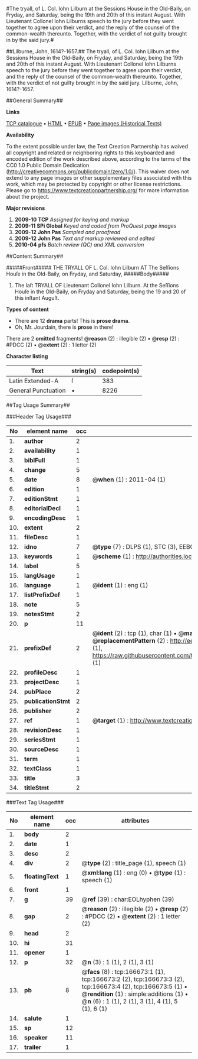 #The tryall, of L. Col. Iohn Lilburn at the Sessions House in the Old-Baily, on Fryday, and Saturday, being the 19th and 20th of this instant August. With Lieutenant Collonel Iohn Lilburns speech to the jury before they went together to agree upon their verdict, and the reply of the counsel of the common-wealth thereunto. Together, with the verdict of not guilty brought in by the said jury.#

##Lilburne, John, 1614?-1657.##
The tryall, of L. Col. Iohn Lilburn at the Sessions House in the Old-Baily, on Fryday, and Saturday, being the 19th and 20th of this instant August. With Lieutenant Collonel Iohn Lilburns speech to the jury before they went together to agree upon their verdict, and the reply of the counsel of the common-wealth thereunto. Together, with the verdict of not guilty brought in by the said jury.
Lilburne, John, 1614?-1657.

##General Summary##

**Links**

[TCP catalogue](http://www.ota.ox.ac.uk/tcp/)  • 
[HTML](http://tei.it.ox.ac.uk/tcp/Texts-HTML/free/A94/A94846.html)  • 
[EPUB](http://tei.it.ox.ac.uk/tcp/Texts-EPUB/free/A94/A94846.epub) • 
[Page images (Historical Texts)](https://historicaltexts.jisc.ac.uk/eebo-99866194e)

**Availability**

To the extent possible under law, the Text Creation Partnership has waived all copyright and related or neighboring rights to this keyboarded and encoded edition of the work described above, according to the terms of the CC0 1.0 Public Domain Dedication (http://creativecommons.org/publicdomain/zero/1.0/). This waiver does not extend to any page images or other supplementary files associated with this work, which may be protected by copyright or other license restrictions. Please go to https://www.textcreationpartnership.org/ for more information about the project.

**Major revisions**

1. __2009-10__ __TCP__ *Assigned for keying and markup*
1. __2009-11__ __SPi Global__ *Keyed and coded from ProQuest page images*
1. __2009-12__ __John Pas__ *Sampled and proofread*
1. __2009-12__ __John Pas__ *Text and markup reviewed and edited*
1. __2010-04__ __pfs__ *Batch review (QC) and XML conversion*

##Content Summary##

#####Front#####
THE TRYALL OF L. Col. Iohn Lilburn AT The Seſſions Houſe in the Old-Baily, on Fryday, and Saturday, 
#####Body#####

1. The laſt TRYALL OF Lieutenant Collonel Iohn Lilburn.
At the Seſſions Houſe in the Old-Baily, on Fryday and Saturday, being the 19 and 20 of this inſtant Auguſt.

**Types of content**

  * There are 12 **drama** parts! This is **prose drama**.
  * Oh, Mr. Jourdain, there is **prose** in there!

There are 2 **omitted** fragments! 
 @__reason__ (2) : illegible (2)  •  @__resp__ (2) : #PDCC (2)  •  @__extent__ (2) : 1 letter (2)

**Character listing**


|Text|string(s)|codepoint(s)|
|---|---|---|
|Latin Extended-A|ſ|383|
|General Punctuation|•|8226|

##Tag Usage Summary##

###Header Tag Usage###

|No|element name|occ|attributes|
|---|---|---|---|
|1.|__author__|2||
|2.|__availability__|1||
|3.|__biblFull__|1||
|4.|__change__|5||
|5.|__date__|8| @__when__ (1) : 2011-04 (1)|
|6.|__edition__|1||
|7.|__editionStmt__|1||
|8.|__editorialDecl__|1||
|9.|__encodingDesc__|1||
|10.|__extent__|2||
|11.|__fileDesc__|1||
|12.|__idno__|7| @__type__ (7) : DLPS (1), STC (3), EEBO-CITATION (1), PROQUEST (1), VID (1)|
|13.|__keywords__|1| @__scheme__ (1) : http://authorities.loc.gov/ (1)|
|14.|__label__|5||
|15.|__langUsage__|1||
|16.|__language__|1| @__ident__ (1) : eng (1)|
|17.|__listPrefixDef__|1||
|18.|__note__|5||
|19.|__notesStmt__|2||
|20.|__p__|11||
|21.|__prefixDef__|2| @__ident__ (2) : tcp (1), char (1)  •  @__matchPattern__ (2) : ([0-9\-]+):([0-9IVX]+) (1), (.+) (1)  •  @__replacementPattern__ (2) : http://eebo.chadwyck.com/downloadtiff?vid=$1&page=$2 (1), https://raw.githubusercontent.com/textcreationpartnership/Texts/master/tcpchars.xml#$1 (1)|
|22.|__profileDesc__|1||
|23.|__projectDesc__|1||
|24.|__pubPlace__|2||
|25.|__publicationStmt__|2||
|26.|__publisher__|2||
|27.|__ref__|1| @__target__ (1) : http://www.textcreationpartnership.org/docs/. (1)|
|28.|__revisionDesc__|1||
|29.|__seriesStmt__|1||
|30.|__sourceDesc__|1||
|31.|__term__|1||
|32.|__textClass__|1||
|33.|__title__|3||
|34.|__titleStmt__|2||


###Text Tag Usage###

|No|element name|occ|attributes|
|---|---|---|---|
|1.|__body__|2||
|2.|__date__|1||
|3.|__desc__|2||
|4.|__div__|2| @__type__ (2) : title_page (1), speech (1)|
|5.|__floatingText__|1| @__xml:lang__ (1) : eng (0)  •  @__type__ (1) : speech (1)|
|6.|__front__|1||
|7.|__g__|39| @__ref__ (39) : char:EOLhyphen (39)|
|8.|__gap__|2| @__reason__ (2) : illegible (2)  •  @__resp__ (2) : #PDCC (2)  •  @__extent__ (2) : 1 letter (2)|
|9.|__head__|2||
|10.|__hi__|31||
|11.|__opener__|1||
|12.|__p__|32| @__n__ (3) : 1 (1), 2 (1), 3 (1)|
|13.|__pb__|8| @__facs__ (8) : tcp:166673:1 (1), tcp:166673:2 (2), tcp:166673:3 (2), tcp:166673:4 (2), tcp:166673:5 (1)  •  @__rendition__ (1) : simple:additions (1)  •  @__n__ (6) : 1 (1), 2 (1), 3 (1), 4 (1), 5 (1), 6 (1)|
|14.|__salute__|1||
|15.|__sp__|12||
|16.|__speaker__|11||
|17.|__trailer__|1||
